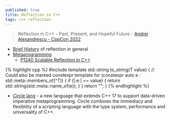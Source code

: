 ```yaml
---
published: true
title: Reflection in C++
tags: c++ reflection
---
```

> Reflection in C++ - Past, Present, and Hopeful Future - [Andrei Alexandrescu - CppCon 2022](https://www.youtube.com/watch?v=YXIVw6QFgAI)

- [Brief History](https://youtu.be/YXIVw6QFgAI?t=1944) of reflection in general
- [Metaprogramming](https://www.open-std.org/jtc1/sc22/wg21/docs/papers/2020/p2237r0.pdf)
	- [P1240 Scalable Reflection in C++](https://www.open-std.org/jtc1/sc22/wg21/docs/papers/2022/p1240r2.pdf)
    
{% highlight cpp %}
#include <meta>
template<Enum T>
std::string to_string(T value) { // Could also be marked constexpr
	template for (constexpr auto e : std::meta::members_of(^T)) {
		if ([:e:] == value) {
			return std::string(std::meta::name_of(e));
		}
	}
	return "<unnamed>";
}
{% endhighlight %}


- [Circle lang](https://www.circle-lang.org/quickref.html) -  a new language that extends C++ 17 to support data-driven imperative metaprogramming. Circle combines the immediacy and flexibility of a scripting language with the type system, performance and universality of C++. 